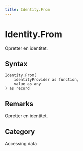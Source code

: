 ```yaml
---
title: Identity.From
---
```


# Identity.From


Opretter en identitet.


## Syntax

```powerquery
Identity.From(
    identityProvider as function,
    value as any
) as record
```


## Remarks

Opretter en identitet.



## Category
Accessing data
